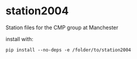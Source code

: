 # station2004
Station files for the CMP group at Manchester


install with:
```
pip install --no-deps -e /folder/to/station2004
```
